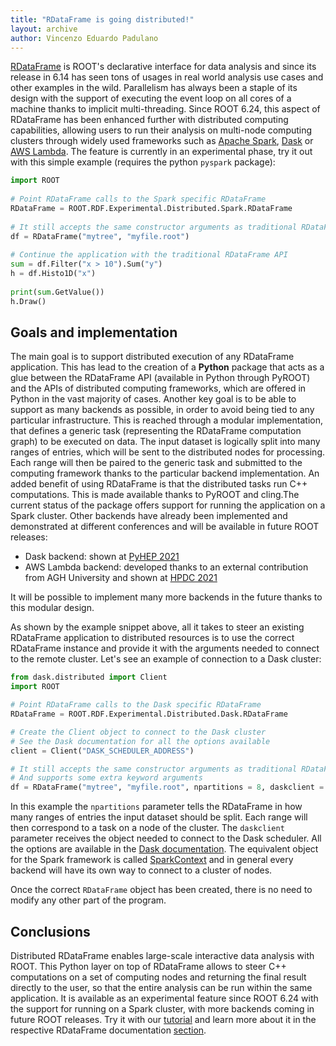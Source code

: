 ```yaml
---
title: "RDataFrame is going distributed!"
layout: archive
author: Vincenzo Eduardo Padulano
---
```


[RDataFrame](https://root.cern.ch/doc/master/classROOT_1_1RDataFrame.html) is ROOT's declarative interface for data
analysis and since its release in 6.14 has seen tons of usages in real world analysis use cases and other examples in
the wild. Parallelism has always been a staple of its design with the support of executing the event loop on all cores
of a machine thanks to implicit multi-threading. Since ROOT 6.24, this aspect of RDataFrame has been enhanced further
with distributed computing capabilities, allowing users to run their analysis on multi-node computing clusters through
widely used frameworks such as [Apache Spark](https://spark.apache.org/), [Dask](https://dask.org/) or
[AWS Lambda](https://aws.amazon.com/lambda/). The feature is currently in an experimental phase, try it out with this
simple example (requires the python `pyspark` package):

```python
import ROOT
 
# Point RDataFrame calls to the Spark specific RDataFrame
RDataFrame = ROOT.RDF.Experimental.Distributed.Spark.RDataFrame
 
# It still accepts the same constructor arguments as traditional RDataFrame
df = RDataFrame("mytree", "myfile.root")
 
# Continue the application with the traditional RDataFrame API
sum = df.Filter("x > 10").Sum("y")
h = df.Histo1D("x")
 
print(sum.GetValue())
h.Draw()
```

## Goals and implementation

The main goal is to support distributed execution of any RDataFrame application. This has lead to the creation of a 
**Python** package that acts as a glue between the RDataFrame API (available in Python through PyROOT) and the APIs of
distributed computing frameworks, which are offered in Python in the vast majority of cases. Another key goal is to be
able to support as many backends as possible, in order to avoid being tied to any particular infrastructure. This is
reached through a modular implementation, that defines a generic task (representing the RDataFrame computation graph) to
be executed on data. The input dataset is logically split into many ranges of entries, which will be sent to the
distributed nodes for processing. Each range will then be paired to the generic task and submitted to the computing
framework thanks to the particular backend implementation. An added benefit of using RDataFrame is that the distributed
tasks run C++ computations. This is made available thanks to PyROOT and cling.The current status of the package offers
support for running the application on a Spark cluster. Other backends have already been implemented and demonstrated at
different conferences and will be available in future ROOT releases:

* Dask backend: shown at [PyHEP 2021](https://indico.cern.ch/event/1019958/contributions/4419751/)
* AWS Lambda backend: developed thanks to an external contribution from AGH University and shown at [HPDC 2021](https://highperformanceserverless.github.io/program.html)

It will be possible to implement many more backends in the future thanks to this modular design.

As shown by the example snippet above, all it takes to steer an existing RDataFrame application to distributed
resources is to use the correct RDataFrame instance and provide it with the arguments needed to connect to the remote
cluster. Let's see an example of connection to a Dask cluster:

```python
from dask.distributed import Client
import ROOT

# Point RDataFrame calls to the Dask specific RDataFrame
RDataFrame = ROOT.RDF.Experimental.Distributed.Dask.RDataFrame

# Create the Client object to connect to the Dask cluster
# See the Dask documentation for all the options available
client = Client("DASK_SCHEDULER_ADDRESS")

# It still accepts the same constructor arguments as traditional RDataFrame
# And supports some extra keyword arguments
df = RDataFrame("mytree", "myfile.root", npartitions = 8, daskclient = client)
```

In this example the `npartitions` parameter tells the RDataFrame in how many ranges of entries the input dataset should
be split. Each range will then correspond to a task on a node of the cluster. The `daskclient` parameter receives the
object needed to connect to the Dask scheduler. All the options are available in the
[Dask documentation](https://distributed.dask.org/en/latest/client.html). The equivalent object for the Spark framework
is called [SparkContext](https://spark.apache.org/docs/latest/api/python/reference/api/pyspark.SparkContext.html) and in
general every backend will have its own way to connect to a cluster of nodes.

Once the correct `RDataFrame` object has been created, there is no need to modify any other part of the program.

## Conclusions

Distributed RDataFrame enables large-scale interactive data analysis with ROOT. This Python layer on top of RDataFrame
allows to steer C++ computations on a set of computing nodes and returning the final result directly to the user, so
that the entire analysis can be run within the same application. It is available as an experimental feature since ROOT
6.24 with the support for running on a Spark cluster, with more backends coming in future ROOT releases. Try it with our
[tutorial](https://root.cern/doc/master/distrdf001__spark__connection_8py.html) and learn more about it in the
respective RDataFrame documentation [section](https://root.cern.ch/doc/master/classROOT_1_1RDataFrame.html#distrdf).